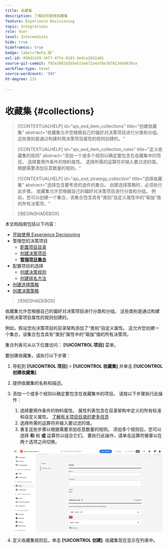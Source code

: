 ```yaml
---
title: 收藏集
description: 了解如何使用收藏集
feature: Experience Decisioning
topic: Integrations
role: User
level: Intermediate
hide: true
hidefromtoc: true
badge: label="Beta 版"
exl-id: 099d1439-34f7-47fe-9181-0e9ce2032a01
source-git-commit: f92e3882d3b5e515e672a4af8e787813d4d939ce
workflow-type: tm+mt
source-wordcount: '393'
ht-degree: 12%

---
```


# 收藏集 {#collections}

>[!CONTEXTUALHELP]
>id="ajo_exd_item_collections"
>title="创建收藏集"
>abstract="收藏集允许您根据自己的偏好对决策项目进行分类和分组。 这些类别是通过构建利用决策项目属性的规则创建的。"

>[!CONTEXTUALHELP]
>id="ajo_exd_item_collection_rules"
>title="定义收藏集的规则"
>abstract="添加一个或多个规则以确定要包含在收藏集中的项目。 选择要用作条件的物料属性。 选择所需的运算符并输入要过滤的值。 根据需要添加任意数量的规则。"

>[!CONTEXTUALHELP]
>id="ajo_exd_strategy_collection"
>title="选择收藏集"
>abstract="选择包含要考虑的选件的集合。 创建选择策略时，必须执行此步骤。 收藏集允许您根据自己的偏好对决策项目进行分类和分组。 例如，您可以创建一个集合，该集合包含具有“类别”自定义属性中的“瑜伽”值的所有决策项。"

>[!BEGINSHADEBOX]

本文档指南包括以下内容：

* [开始使用 Experience Decisioning](gs-experience-decisioning.md)
* 管理您的决策项目
   * [配置项目目录](catalogs.md)
   * [创建决策项目](items.md)
   * **[管理项目集合](collections.md)**
* 配置项目的选择
   * [创建决策规则](rules.md)
   * [创建排名方法](ranking.md)
* [创建选择策略](selection-strategies.md)
* [创建决策策略](create-decision.md)

>[!ENDSHADEBOX]

收藏集允许您根据自己的偏好对决策项目进行分类和分组。 这些类别是通过构建利用决策项目属性的规则创建的。

例如，假设您向决策项目的目录架构添加了“类别”自定义属性。 这允许您创建一个集合，该集合包含具有“类别”属性中的“瑜伽”值的所有决策项。

集合列表可从以下位置访问： **[!UICONTROL 项目]** 菜单。

要创建收藏集，请执行以下步骤：

1. 导航到 **[!UICONTROL 项目]** > **[!UICONTROL 收藏集]** 并单击 **[!UICONTROL 创建收藏集]**.
1. 提供收藏集的名称和描述。
1. 添加一个或多个规则以确定要包含在收藏集中的项目。 请按以下步骤执行此操作：

   1. 选择要用作条件的物料属性。 属性列表包含在目录架构中定义的所有标准和自定义属性。 [了解有关项目目录的更多信息](catalogs.md)
   1. 选择所需的运算符并输入要过滤的值。
   1. 重复这些步骤以根据需要添加任意数量的规则。 添加多个规则后，您可以选择 **和** 和 **或** 运算符以组合它们。 要执行此操作，请单击运算符徽章以在两个选项之间切换。

   ![](assets/collection-create.png)

1. 定义收藏集规则后，单击 **[!UICONTROL 创建]**. 收藏集现在显示在列表中。
